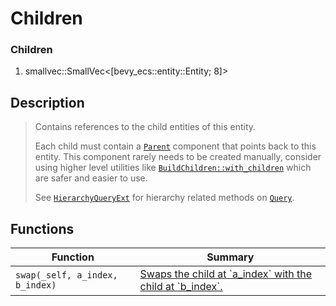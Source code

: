 # Children

### Children

1. smallvec::SmallVec<\[bevy\_ecs::entity::Entity; 8\]>

## Description

>  Contains references to the child entities of this entity.
> 
>  Each child must contain a [`Parent`] component that points back to this entity.
>  This component rarely needs to be created manually,
>  consider using higher level utilities like [`BuildChildren::with_children`]
>  which are safer and easier to use.
> 
>  See [`HierarchyQueryExt`] for hierarchy related methods on [`Query`].
> 
>  [`HierarchyQueryExt`]: crate::query_extension::HierarchyQueryExt
>  [`Query`]: bevy_ecs::system::Query
>  [`Parent`]: crate::components::parent::Parent
>  [`BuildChildren::with_children`]: crate::child_builder::BuildChildren::with_children

## Functions

| Function | Summary |
| --- | --- |
| `swap(_self, a_index, b_index)` | [ Swaps the child at \`a\_index\` with the child at \`b\_index\`\.](./children/swap.md) |